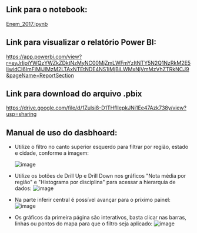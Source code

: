 ## Link para o notebook:
[Enem_2017.ipynb](/Enem_2017.ipynb)


## Link para visualizar o relatório Power BI:
https://app.powerbi.com/view?r=eyJrIjoiYWQzYWZkZDktNzMyNC00MjZmLWFmYzItNTY5N2Q1NzRkM2E5IiwidCI6ImFiMjJlMzM2LTAxNTEtNDE4NS1iMjBiLWMxNjVmMzVhZTRkNCJ9&pageName=ReportSection

## Link para download do arquivo .pbix
https://drive.google.com/file/d/1Zulsi8-D1THflIepkJNi1Ee47Azk738y/view?usp=sharing

## Manual de uso do dasbhoard:
- Utilize o filtro no canto superior esquerdo para filtrar por região, estado e cidade, conforme a imagem:

  ![image](https://user-images.githubusercontent.com/89301804/136843421-4efcaf0b-2883-482a-abf9-c34ef8708757.png)
- Utilize os botões de Drill Up e Drill Down nos gráficos "Nota média por região" e "Histograma por disciplina" para acessar a hierarquia de dados:
  ![image](https://user-images.githubusercontent.com/89301804/136844006-122abe7f-515d-4b73-9f1c-ac84191974d6.png)
- Na parte inferir central é possível avançar para o príximo painel:
  ![image](https://user-images.githubusercontent.com/89301804/136844166-fdc0125a-c89a-4716-bd7c-f51445aadfd3.png)
- Os gráficos da primeira página são interativos, basta clicar nas barras, linhas ou pontos do mapa para que o filtro seja aplicado:
  ![image](https://user-images.githubusercontent.com/89301804/136844384-44e450b4-6de0-4a11-afe1-26270079d38a.png)
